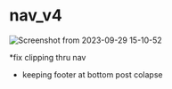 # nav_v4
![Screenshot from 2023-09-29 15-10-52](https://github.com/Ryans-Kode/Responsive-Navbar-and-Footer-/assets/144196517/53dbb503-a29a-4503-b20a-4d493c59239b)

*fix clipping thru nav 
* keeping footer at bottom post colapse 